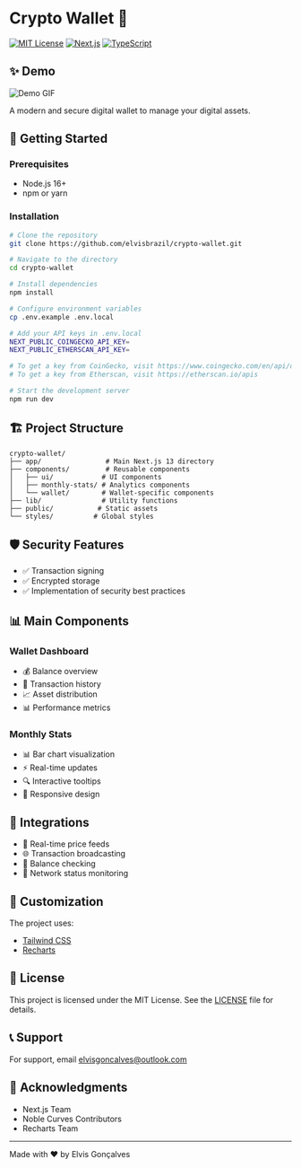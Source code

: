# Crypto Wallet 🏦

[![MIT License](https://img.shields.io/badge/License-MIT-green.svg)](https://choosealicense.com/licenses/mit/)
[![Next.js](https://img.shields.io/badge/Next.js-13-black)](https://nextjs.org/)
[![TypeScript](https://img.shields.io/badge/TypeScript-4.9-blue)](https://www.typescriptlang.org/)

## ✨ Demo

![Demo GIF](https://miniostorage.kleankreative.com/api/v1/buckets/typebot/objects/download?preview=true&prefix=dashboard.gif)

A modern and secure digital wallet to manage your digital assets.

## 🚀 Getting Started

### Prerequisites
- Node.js 16+
- npm or yarn

### Installation

```bash
# Clone the repository
git clone https://github.com/elvisbrazil/crypto-wallet.git

# Navigate to the directory
cd crypto-wallet

# Install dependencies
npm install

# Configure environment variables
cp .env.example .env.local

# Add your API keys in .env.local
NEXT_PUBLIC_COINGECKO_API_KEY=
NEXT_PUBLIC_ETHERSCAN_API_KEY=

# To get a key from CoinGecko, visit https://www.coingecko.com/en/api/documentation
# To get a key from Etherscan, visit https://etherscan.io/apis

# Start the development server
npm run dev
```

## 🏗️ Project Structure

```
crypto-wallet/
├── app/                # Main Next.js 13 directory
├── components/         # Reusable components
│   ├── ui/            # UI components
│   ├── monthly-stats/ # Analytics components
│   └── wallet/        # Wallet-specific components
├── lib/               # Utility functions
├── public/           # Static assets
└── styles/          # Global styles
```

## 🛡️ Security Features

- ✅ Transaction signing
- ✅ Encrypted storage
- ✅ Implementation of security best practices

## 📊 Main Components

### Wallet Dashboard
- 💰 Balance overview
- 📝 Transaction history
- 📈 Asset distribution
- 📊 Performance metrics

### Monthly Stats
- 📊 Bar chart visualization
- ⚡ Real-time updates
- 🔍 Interactive tooltips
- 📱 Responsive design

## 🔄 Integrations

- 💱 Real-time price feeds
- 🌐 Transaction broadcasting
- 💼 Balance checking
- 📡 Network status monitoring

## 🎨 Customization

The project uses:
- [Tailwind CSS](https://tailwindcss.com)
- [Recharts](https://recharts.org)

## 📝 License

This project is licensed under the MIT License. See the [LICENSE](LICENSE) file for details.

## 📞 Support

For support, email elvisgoncalves@outlook.com

## 🙏 Acknowledgments

- Next.js Team
- Noble Curves Contributors
- Recharts Team

---
Made with ❤️ by Elvis Gonçalves

